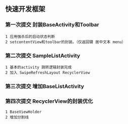 ## 快速开发框架

### 第一次提交 封装BaseActivity和Toolbar
    1 应用强杀后的启动状态判断
    2 setcontentView和toolbar的封装。（仅返回键 居中文本 menu）
    
### 第二次提交 SampleListActivity
    1 基本的activity 跳转逻辑封装完成
    2 加入 SwipeRefreshLayout RecyclerView
    
### 第三次提交 增加BaseListActivity

### 第四次提交 RecyclerView的封装优化
    1 BaseViewHolder
    2 增加分割线
    